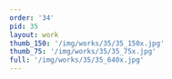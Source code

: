 ```yaml
---
order: '34'
pid: 35
layout: work
thumb_150: '/img/works/35/35_150x.jpg'
thumb_75: '/img/works/35/35_75x.jpg'
full: '/img/works/35/35_640x.jpg'
---
```

